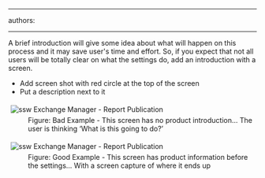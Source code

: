 

---
authors:

---




<span class='intro'> <p>A brief introduction will give some idea about what will happen on this 
process and it may save user's time and effort. So, if you expect that 
not all users will be totally clear on what the settings do, add an 
introduction with a screen.</p> </span>

<ul><li>Add screen shot with red circle at the top of the screen </li><li>Put a description next to it </li></ul><dl class="badImage"><dt> 
      <img src="http&#58;//www.ssw.com.au/ssw/Standards/Rules/Images/IntroScreenBad.gif" alt="ssw Exchange Manager - Report Publication" style="margin&#58;5px;" />
   </dt><dd>Figure&#58; Bad Example - This screen has no product introduction... The user is thinking ‘What is this going to do?’</dd></dl><dl class="goodImage"><dt> 
      <img src="http&#58;//www.ssw.com.au/ssw/Standards/Rules/Images/IntroScreenGood.gif" alt="ssw Exchange Manager - Report Publication" style="margin&#58;5px;" />
   </dt><dd>Figure&#58; Good Example - This screen has product information before the settings... With a screen capture of where it ends up</dd></dl>



